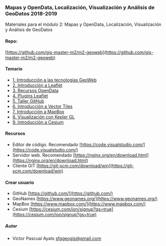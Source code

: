 ### Mapas y OpenData, Localización, Visualización y Análisis de GeoDatos 2018-2019

Materiales para el módulo 2: Mapas y OpenData, Localización, Visualización y Análisis de GeoDatos

#### Repo:
[https://github.com/gis-master-m2/m2-geoweb](https://github.com/gis-master-m2/m2-geoweb)

#### Temario

* [1. Introducción a las tecnologías GeoWeb](1_introduccion_a_las_tecnologias_geoweb)
* [2. Introducción a Leaflet](2_introduccion_a_leaflet)
* [3. Recursos OpenData](3_recursos_open_data)
* [4. Plugins Leaflet](4_plugins_leaflet)
* [5. Taller GitHub](5_taller_github)
* [6. Introducción a Vector Tiles](6_introduccion_a_vector_tiles)
* [7. Introducción a MapBox](7_introduccion_a_mapbox)
* [8. Visualización con Kepler GL](8_visualizacion_con_kepler_gl)
* [9. Introducción a Cesium](9_introduccion_a_cesium)


#### Recursos

* Editor de código. Recomendado [https://code.visualstudio.com/](https://code.visualstudio.com/)
* Servidor web. Recomendado [https://nginx.org/en/download.html](https://nginx.org/en/download.html)
* Cliente GIT [https://git-scm.com/download/win](https://git-scm.com/download/win)

#### Crear usuario

* GitHub [https://github.com/](https://github.com/)
* GeoNames [https://www.geonames.org/](https://www.geonames.org/)
* MapBox [https://www.mapbox.com/](https://www.mapbox.com/)
* Cesium  [https://cesium.com/ion/signup?gs=true](https://cesium.com/ion/signup?gs=true)


##### Autor
* Victor Pascual Ayats sfggeogis@gmail.com